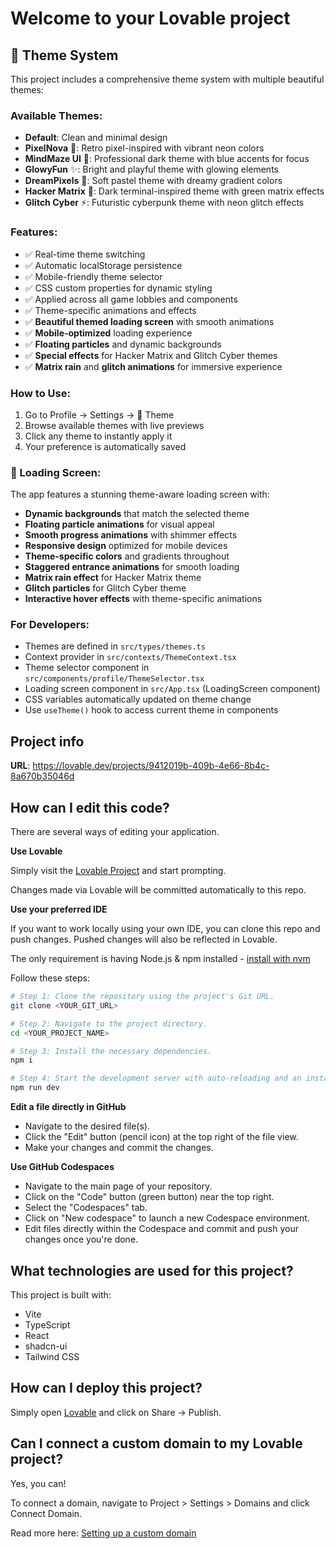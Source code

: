 # Welcome to your Lovable project

## 🎨 Theme System

This project includes a comprehensive theme system with multiple beautiful themes:

### Available Themes:

- **Default**: Clean and minimal design
- **PixelNova** 🌟: Retro pixel-inspired with vibrant neon colors
- **MindMaze UI** 🧠: Professional dark theme with blue accents for focus
- **GlowyFun** ✨: Bright and playful theme with glowing elements
- **DreamPixels** 🌙: Soft pastel theme with dreamy gradient colors
- **Hacker Matrix** 🔰: Dark terminal-inspired theme with green matrix effects
- **Glitch Cyber** ⚡: Futuristic cyberpunk theme with neon glitch effects

### Features:

- ✅ Real-time theme switching
- ✅ Automatic localStorage persistence
- ✅ Mobile-friendly theme selector
- ✅ CSS custom properties for dynamic styling
- ✅ Applied across all game lobbies and components
- ✅ Theme-specific animations and effects
- ✅ **Beautiful themed loading screen** with smooth animations
- ✅ **Mobile-optimized** loading experience
- ✅ **Floating particles** and dynamic backgrounds
- ✅ **Special effects** for Hacker Matrix and Glitch Cyber themes
- ✅ **Matrix rain** and **glitch animations** for immersive experience

### How to Use:

1. Go to Profile → Settings → 🎨 Theme
2. Browse available themes with live previews
3. Click any theme to instantly apply it
4. Your preference is automatically saved

### 🌟 Loading Screen:

The app features a stunning theme-aware loading screen with:

- **Dynamic backgrounds** that match the selected theme
- **Floating particle animations** for visual appeal
- **Smooth progress animations** with shimmer effects
- **Responsive design** optimized for mobile devices
- **Theme-specific colors** and gradients throughout
- **Staggered entrance animations** for smooth loading
- **Matrix rain effect** for Hacker Matrix theme
- **Glitch particles** for Glitch Cyber theme
- **Interactive hover effects** with theme-specific animations

### For Developers:

- Themes are defined in `src/types/themes.ts`
- Context provider in `src/contexts/ThemeContext.tsx`
- Theme selector component in `src/components/profile/ThemeSelector.tsx`
- Loading screen component in `src/App.tsx` (LoadingScreen component)
- CSS variables automatically updated on theme change
- Use `useTheme()` hook to access current theme in components

## Project info

**URL**: https://lovable.dev/projects/9412019b-409b-4e66-8b4c-8a670b35046d

## How can I edit this code?

There are several ways of editing your application.

**Use Lovable**

Simply visit the [Lovable Project](https://lovable.dev/projects/9412019b-409b-4e66-8b4c-8a670b35046d) and start prompting.

Changes made via Lovable will be committed automatically to this repo.

**Use your preferred IDE**

If you want to work locally using your own IDE, you can clone this repo and push changes. Pushed changes will also be reflected in Lovable.

The only requirement is having Node.js & npm installed - [install with nvm](https://github.com/nvm-sh/nvm#installing-and-updating)

Follow these steps:

```sh
# Step 1: Clone the repository using the project's Git URL.
git clone <YOUR_GIT_URL>

# Step 2: Navigate to the project directory.
cd <YOUR_PROJECT_NAME>

# Step 3: Install the necessary dependencies.
npm i

# Step 4: Start the development server with auto-reloading and an instant preview.
npm run dev
```

**Edit a file directly in GitHub**

- Navigate to the desired file(s).
- Click the "Edit" button (pencil icon) at the top right of the file view.
- Make your changes and commit the changes.

**Use GitHub Codespaces**

- Navigate to the main page of your repository.
- Click on the "Code" button (green button) near the top right.
- Select the "Codespaces" tab.
- Click on "New codespace" to launch a new Codespace environment.
- Edit files directly within the Codespace and commit and push your changes once you're done.

## What technologies are used for this project?

This project is built with:

- Vite
- TypeScript
- React
- shadcn-ui
- Tailwind CSS

## How can I deploy this project?

Simply open [Lovable](https://lovable.dev/projects/9412019b-409b-4e66-8b4c-8a670b35046d) and click on Share -> Publish.

## Can I connect a custom domain to my Lovable project?

Yes, you can!

To connect a domain, navigate to Project > Settings > Domains and click Connect Domain.

Read more here: [Setting up a custom domain](https://docs.lovable.dev/tips-tricks/custom-domain#step-by-step-guide)

